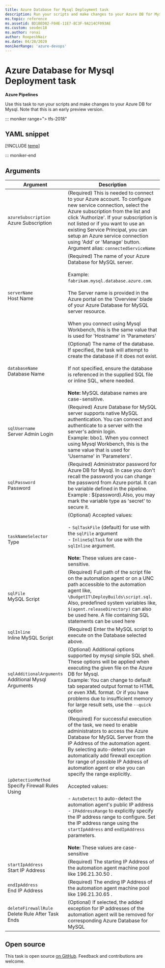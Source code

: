 ```yaml
---
title: Azure Database for Mysql Deployment task
description: Run your scripts and make changes to your Azure DB for Mysql. 
ms.topic: reference
ms.assetid: BD1BED02-F04E-11E7-8C3F-9A214CF093AE
ms.custom: seodec18
ms.author: ronai
author: RoopeshNair
ms.date: 04/28/2020
monikerRange: 'azure-devops'
---
```


# Azure Database for Mysql Deployment task

**Azure Pipelines**

Use this task to run your scripts and make changes to your Azure DB for Mysql. Note that this is an early preview version.

::: moniker range="> tfs-2018"

## YAML snippet

[!INCLUDE [temp](../includes/yaml/AzureMysqlDeploymentV1.md)]

::: moniker-end

## Arguments

|Argument|Description|
|--- |--- |
|`azureSubscription`<br/>Azure Subscription|(Required) This is needed to connect to your Azure account. To configure new service connection, select the Azure subscription from the list and click 'Authorize'. If your subscription is not listed or if you want to use an existing Service Principal, you can setup an Azure service connection using 'Add' or 'Manage' button. <br/>Argument alias: `connectedServiceName`|
|`serverName`<br/>Host Name|(Required) The name of your Azure Database for MySQL server.<br/><br>Example: `fabrikam.mysql.database.azure.com`.<br><br>The Server name is provided in the Azure portal on the 'Overview' blade of your Azure Database for MySQL server resource.<br><br>When you connect using Mysql Workbench, this is the same value that is used for 'Hostname' in 'Parameters'|
|`databaseName`<br/>Database Name|(Optional) The name of the database. If specified, the task will attempt to create the database if it does not exist.<br><br>If not specified, ensure the database is referenced in the supplied SQL file or inline SQL, where needed.<br><br>**Note:** MySQL database names are case-sensitive.|
|`sqlUsername`<br/>Server Admin Login|(Required) Azure Database for MySQL server supports native MySQL authentication. You can connect and authenticate to a server with the server's admin login. <br/>Example:  bbo1. When you connect using Mysql Workbench, this is the same value that is used for 'Username' in 'Parameters'.|
|`sqlPassword`<br/>Password|(Required) Administrator password for Azure DB for Mysql. In case you don't recall the password you can change the password from Azure portal. It can be variable defined in the pipeline. <br/>Example : $(password).Also, you may mark the variable type as 'secret' to secure it.|
|`taskNameSelector`<br/>Type|(Optional) Accepted values:<br><br>- `SqlTaskFile` (default) for use with the `sqlFile` argument<br>- `InlineSqlTask` for use with the `sqlInline` argument.<br><br>**Note:** These values are case-sensitive.|
|`sqlFile`<br/>MySQL Script|(Required) Full path of the script file on the automation agent or on a UNC path accessible to the automation agent like, `\BudgetIT\DeployBuilds\script.sql`. Also, predefined system variables like, `$(agent.releaseDirectory)` can also be used here. A file containing SQL statements can be used here|
|`sqlInline`<br/>Inline MySQL Script|(Required) Enter the MySQL script to execute on the Database selected above.|
|`sqlAdditionalArguments`<br/>Additional Mysql Arguments|(Optional) Additional options supported by mysql simple SQL shell. These options will be applied when executing the given file on the Azure DB for Mysql. <br/>Example: You can change to default tab separated output format to HTML or even XML format. Or if you have problems due to insufficient memory for large result sets, use the `--quick` option|
|`ipDetectionMethod`<br/>Specify Firewall Rules Using|(Required) For successful execution of the task, we need to enable administrators to access the Azure Database for MySQL Server from the IP Address of the automation agent. By selecting auto-detect you can automatically add firewall exception for range of possible IP Address of automation agent or else you can specify the range explicitly.<br><br>Accepted values:<br><br>- `AutoDetect` to auto-detect the automation agent's public IP address<br>- `IPAddressRange` to explicitly specify the IP address range to configure. Set the IP address range using the `startIpAddress` and `endIpAddress` parameters.<br><br>**Note:** These values are case-sensitive|
|`startIpAddress`<br/>Start IP Address|(Required) The starting IP Address of the automation agent machine pool like 196.21.30.50 .|
|`endIpAddress`<br/>End IP Address|(Required) The ending IP Address of the automation agent machine pool like 196.21.30.65 .|
|`deleteFirewallRule`<br/>Delete Rule After Task Ends|(Optional) If selected, the added exception for IP addresses of the automation agent will be removed for corresponding Azure Database for MySQL|

## Open source

This task is open source [on GitHub](https://github.com/Microsoft/azure-pipelines-tasks). Feedback and contributions are welcome.
